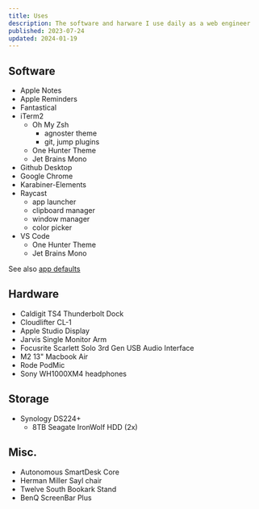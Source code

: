 ```yaml
---
title: Uses
description: The software and harware I use daily as a web engineer
published: 2023-07-24
updated: 2024-01-19
---
```


## Software

- Apple Notes
- Apple Reminders
- Fantastical
- iTerm2
  - Oh My Zsh
    - agnoster theme
    - git, jump plugins
  - One Hunter Theme
  - Jet Brains Mono
- Github Desktop
- Google Chrome
- Karabiner-Elements
- Raycast
  - app launcher
  - clipboard manager
  - window manager
  - color picker
- VS Code
  - One Hunter Theme
  - Jet Brains Mono

See also [app defaults](/app-defaults)

## Hardware

- Caldigit TS4 Thunderbolt Dock
- Cloudlifter CL-1
- Apple Studio Display
- Jarvis Single Monitor Arm
- Focusrite Scarlett Solo 3rd Gen USB Audio Interface
- M2 13" Macbook Air
- Rode PodMic
- Sony WH1000XM4 headphones

## Storage

- Synology DS224+
  - 8TB Seagate IronWolf HDD (2x)

## Misc.

- Autonomous SmartDesk Core
- Herman Miller Sayl chair
- Twelve South Bookark Stand
- BenQ ScreenBar Plus
